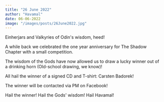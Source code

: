 ```yaml
---
title: "26 June 2022"
author: "Havamal"
date: 06-06-2022
image: "/images/posts/26June2022.jpg"
---
```


Einherjars and Valkyries of Odin's wisdom, heed!

A while back we celebrated the one year anniversary for The Shadow Chapter with a small competition.

The wisdom of the Gods have now allowed us to draw a lucky winner out of a drinking horn (Old-school drawing, we know)!

All hail the winner of a signed CD and T-shirt: Carsten Badorek!

The winner will be contacted via PM on Facebook!

Hail the winner! Hail the Gods' wisdom! Hail Havamal!